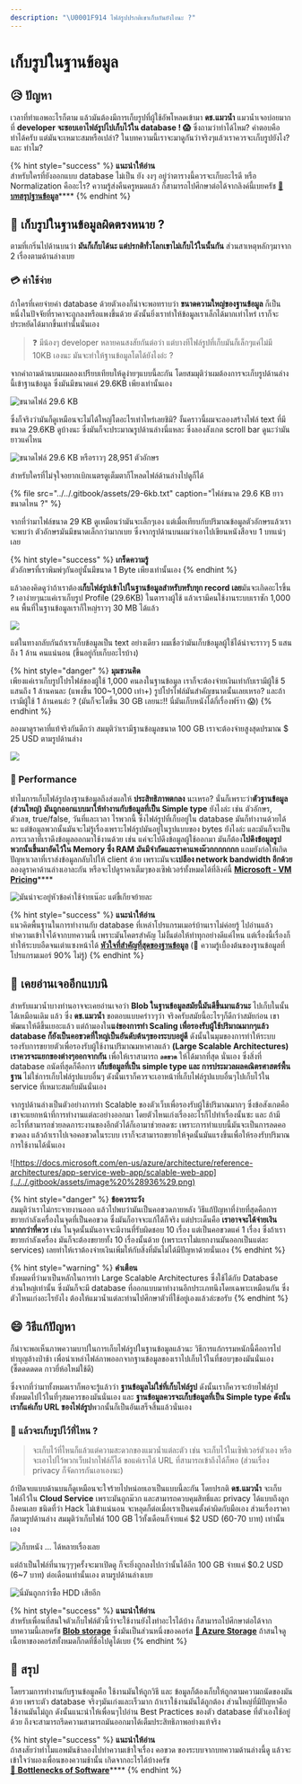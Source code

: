 ```yaml
---
description: "\U0001F914 ไฟล์รูปปรกติเขาเก็บกันยังไงนะ ?"
---
```


# เก็บรูปในฐานข้อมูล

## 😥 ปัญหา

เวลาที่ทำแอพอะไรก็ตาม แล้วมันต้องมีการเก็บรูปที่ผู้ใช้อัพโหลดเข้ามา **ดช.แมวน้ำ** แมวน้ำเจอบ่อยมากที่ **developer จะชอบเอาไฟล์รูปไปเก็บไว้ใน database ! 😱**  ซึ่งถามว่าทำได้ไหม? คำตอบคือทำได้ครับ แต่มันจะเหมาะสมหรือเปล่า? ในบทความนี้เราจะมาดูกันว่าจริงๆแล้วเราควรจะเก็บรูปยังไง? และ ทำไม?

{% hint style="success" %}
**แนะนำให้อ่าน**  
สำหรับใครที่ยังออกแบบ database ไม่เป็น ยัง งงๆ อยู่ว่าตารางนี้ควรจะเก็บอะไรดี หรือ Normalization คืออะไร? ความรู้ส่งคืนครูหมดแล้ว ก็สามารถไปศึกษาต่อได้จากลิงค์นี้เบยครัช [👶 **บทสรุปฐานข้อมูล**](https://www.saladpuk.com/beginner-1/database-design)\*\*\*\*
{% endhint %}

## 🤔 เก็บรูปในฐานข้อมูลผิดตรงหนาย ?

ตามที่เกริ่นไปด้านบนว่า **มันก็เก็บได้นะ แต่ปรกติทั่วโลกเขาไม่เก็บไว้ในนั้นกัน** ส่วนสาเหตุหลักๆมาจาก 2 เรื่องตามด้านล่างเบย

### 💳 ค่าใช้จ่าย

ถ้าใครที่เคยจ่ายค่า database ด้วยตัวเองก็น่าจะพอทราบว่า **ขนาดความใหญ่ของฐานข้อมูล** ก็เป็นหนึ่งในปัจจัยที่ราคาจะถูกลงหรือแพงขึ้นด้วย ดังนั้นยิ่งเราทำให้ข้อมูลเราเล็กได้มากเท่าไหร่ เราก็จะประหยัดได้มากขึ้นเท่านั้นนั่นเอง

> ❓ มีน้องๆ developer หลายคนสงสัยกันต่อว่า แต่บางทีไฟล์รูปที่เก็บมันก็เล็กๆแค่ไม่มี 10KB เองนะ มันจะทำให้ฐานข้อมูลโตได้ยังไงอ่ะ ?

จากคำถามด้านบนผมลองเปรียบเทียบให้ดูง่ายๆแบบนี้ละกัน โดยสมมุติว่าผมต้องการจะเก็บรูปด้านล่างนี้เข้าฐานข้อมูล ซึ่งมันมีขนาดแค่ 29.6KB เพียงเท่านั้นเอง

![&#xE02;&#xE19;&#xE32;&#xE14;&#xE44;&#xE1F;&#xE25;&#xE4C; 29.6 KB](../../.gitbook/assets/saladpuk.png)

ซึ่งก็จริงว่ามันก็ดูเหมือนจะไม่ได้ใหญ่โตอะไรเท่าไหร่เลยชิมิ? งั้นคราวนี้ผมจะลองสร้างไฟล์ text ที่มีขนาด 29.6KB ดูบ้างนะ ซึ่งมันก็จะประมาณรูปด้านล่างนี่แหละ ซึ่งลองสังเกต scroll bar ดูนะว่ามันยาวแค่ไหน

![&#xE02;&#xE19;&#xE32;&#xE14;&#xE44;&#xE1F;&#xE25;&#xE4C; 29.6 KB &#xE2B;&#xE23;&#xE37;&#xE2D;&#xE23;&#xE32;&#xE27;&#xE46; 28,951 &#xE15;&#xE31;&#xE27;&#xE2D;&#xE31;&#xE01;&#xE29;&#xE23;](../../.gitbook/assets/29k.png)

สำหรับใครที่ไม่จุใจอยากเบิกเนตรดูเต็มตาก็โหลดไฟล์ด้านล่างไปดูก็ได้

{% file src="../../.gitbook/assets/29-6kb.txt" caption="ไฟล์ขนาด 29.6 KB ยาวขนาดไหน ?" %}

จากที่ว่ามาไฟล์ขนาด 29 KB ดูเหมือนว่ามันจะเล็กๆเอง แต่เมื่อเทียบกับปริมาณข้อมูลตัวอักษรแล้วเราจะพบว่า ตัวอักษรมันมีขนาดเล็กกว่ามากเบย ซึ่งจากรูปด้านบนผมว่าเอาไปเขียนหนังสือจบ 1 บทแน่ๆเลย

{% hint style="success" %}
**เกร็ดความรู้**  
ตัวอักษรที่เราพิมพ์ๆกันอยู่นั้นมีขนาด 1 Byte เพียงเท่านั้นเอง
{% endhint %}

แล้วลองคิดดูว่าถ้าเราต้อง**เก็บไฟล์รูปเข้าไปในฐานข้อมูลสำหรับหรับทุก record เลย**มันจะเกิดอะไรขึ้น ? เอาง่ายๆนะแค่เราเก็บรูป Profile \(29.6KB\) ในตารางผู้ใช้ แล้วเรามีคนใช้งานระบบเราซัก 1,000 คน  พื้นที่ในฐานข้อมูลเราก็ใหญ่ราวๆ 30 MB ได้แล้ว

![](../../.gitbook/assets/image%20%28155%29.png)

แต่ในทางกลับกันถ้าเราเก็บข้อมูลเป็น text อย่างเดียว ผมเชื่อว่ามันเก็บข้อมูลผู้ใช้ได้น่าจะราวๆ 5 แสนถึง 1 ล้าน คนแน่นอน \(ขึ้นอยู่กับเก็บอะไรบ้าง\)

{% hint style="danger" %}
**มุมชวนคิด**  
เพียงแค่เราเก็บรูปโปรไฟล์ของผู้ใช้ 1,000 คนลงในฐานข้อมูล เราก็จะต้องจ่ายเงินเท่ากับเรามีผู้ใช้ 5 แสนถึง 1 ล้านคนละ \(แพงขึ้น 100~1,000 เท่า+\) รูปโปรไฟล์มันสำคัญขนาดนั้นเลยเหรอ? และถ้าเรามีผู้ใช้ 1 ล้านคนล่ะ ? \(มันก็จะโตขึ้น 30 GB เลยนะ!! นี่มันเก็บหนังได้กี่เรื่องฟร๊าา 😱\)
{% endhint %}

ลองมาดูราคาที่แท้จริงกันดีกว่า สมมุติว่าเรามีฐานข้อมูลขนาด 100 GB เราจะต้องจ่ายสูงสุดปรมาณ $ 25 USD ตามรูปด้านล่าง

![](../../.gitbook/assets/image%20%28402%29.png)

### 💨 Performance

ทำไมการเก็บไฟล์รูปลงฐานข้อมูลถึงส่งผลให้ **ประสิทธิภาพตกลง** นะเหรอ? นั่นก็เพราะว่า**ตัวฐานข้อมูล \(ส่วนใหญ่\) มันถูกออกแบบมาให้ทำงานกับข้อมูลที่เป็น Simple type** ยังไงล่ะ เช่น ตัวอักษร, ตัวเลข, true/false, วันที่และเวลา ไรพวกนี้ ซึ่งไฟล์รูปที่เก็บอยู่ใน database มันก็ทำงานด้วยได้นะ แต่ข้อมูลพวกนั้นมันจะไม่รู้เรื่องเพราะไฟล์รูปมันอยู่ในรูปแบบของ bytes ยังไงล่ะ และมันก็จะเป็นภาระเวลาที่เราดึงข้อมูลออกมาใช้งานด้วย เช่น แค่จะไปดึงข้อมูลผู้ใช้ออกมา มันก็ต้อง**ไปดึงข้อมูลรูปพวกนั้นขึ้นมาอัดไว้ใน Memory ซึ่ง RAM มันมีจำกัดและราคาแพงม๊วกกกกกกก** แถมยังก่อให้เกิดปัญหาเวลาที่เราส่งข้อมูลกลับไปให้ client ด้วย เพราะมันจะ**เปลือง network bandwidth อีกด้วย** ลองดูราคาด้านล่างเอาละกัน หรือจะไปดูราคาเต็มๆของเซิฟเวอร์ทั้งหมดได้ที่ลิงค์นี้ [**Microsoft - VM Pricing**](https://azure.microsoft.com/en-us/pricing/details/virtual-machines/windows/)\*\*\*\*

![&#xE21;&#xE31;&#xE19;&#xE19;&#xE48;&#xE32;&#xE08;&#xE30;&#xE2D;&#xE22;&#xE39;&#xE48;&#xE2B;&#xE31;&#xE27;&#xE02;&#xE49;&#xE2D;&#xE04;&#xE48;&#xE32;&#xE43;&#xE0A;&#xE49;&#xE08;&#xE48;&#xE32;&#xE22;&#xE40;&#xE19;&#xE4A;&#xE2D;&#xE30; &#xE41;&#xE15;&#xE48;&#xE02;&#xE35;&#xE49;&#xE40;&#xE01;&#xE35;&#xE22;&#xE08;&#xE22;&#xE49;&#xE32;&#xE22;&#xE25;&#xE30;](../../.gitbook/assets/ram.png)

{% hint style="success" %}
**แนะนำให้อ่าน**  
แนวคิดพื้นฐานในการทำงานกับ database ที่เหล่าโปรแกรมเมอร์บ้านเราไม่ค่อยรู้ ไปอ่านแล้วทำความเข้าใจได้จากบทความนี้ เพราะมันโคตรสำคัญ ไม่งั้นต่อให้ทำทุกอย่างดีแค่ไหน แต่เรื่องนี้เรื่องก็ทำให้ระบบอืดจนเต่าแซงหน้าได้ [**หัวใจที่สำคัญที่สุดของฐานข้อมูล**](https://www.saladpuk.com/basic/bottlenecks/work-with-db) \(🤔 ความรู้เบื้องต้นของฐานข้อมูลที่โปรแกรมเมอร์ 90% ไม่รู้\)
{% endhint %}

## 🤨 เคยอ่านเจออีกแบบนิ

สำหรับแมวน้ำบางท่านอาจจะเคยอ่านเจอว่า **Blob ในฐานข้อมูลสมัยนี้มันดีขึ้นมาแล้วนะ** ไปเก็บในนั้นได้เหมือนเดิม แล้ว ซึ่ง **ดช.แมวน้ำ** ขอตอบแบบคร่าวๆว่า จริงครับสมัยนี้อะไรๆก็ดีกว่าสมัยก่อน เขาพัฒนาให้ดีขึ้นเยอะแล้ว แต่ถ้ามองใน**แง่ของการทำ Scaling เพื่อรองรับผู้ใช้ปริมาณมากๆแล้ว database ก็ยังเป็นคอขวดที่ใหญ่เป็นอันดับต้นๆของระบบอยู่ดี** ดังนั้นในมุมของการทำให้ระบบรองรับการขยายตัวเพื่อรองรับผู้ใช้งานปริมาณมหาศาลแล้ว **\(Large Scalable Architectures\)** **เราควรจะแยกของต่างๆออกจากกัน** เพื่อให้เราสามารถ **`ลดขวด`** ให้ได้มากที่สุด นั่นเอง ซึ่งสิ่งที่ database ถนัดที่สุดก็คือการ **เก็บข้อมูลที่เป็น simple type และ การประมวลผลคณิตรศาสตร์พื้นฐาน** ไม่ใช่การเก็บไฟล์รูปแบบอื่นๆ ดังนั้นเราก็ควรจะเอาหน้าที่เก็บไฟล์รูปแบบอื่นๆไปเก็บไว้ใน service ที่เหมาะสมกับมันนั่นเอง

จากรูปด้านล่างเป็นตัวอย่างการทำ Scalable ของตัวเว็บเพื่อรองรับผู้ใช้ปริมาณมากๆ ซึ่งข้อสังเกตคือเขาจะแยกหน้าที่การทำงานแต่ละอย่างออกมา โดยตัวไหนเก่งเรื่องอะไรก็ไปทำเรื่องนั้นซะ และ ถ้ามีอะไรที่สามารถช่วยลดภาระงานของอีกตัวได้ก็เอามาช่วยลดซะ เพราะการทำแบบนี้มันจะเป็นการลดคอขวดลง แล้วถ้าเราไปเจอคอขวดในระบบ เราก็จะสามารถขยายให้จุดนั้นมันแรงขึ้นเพื่อให้รองรับปริมาณการใช้งานได้นั่นเอง

![https://docs.microsoft.com/en-us/azure/architecture/reference-architectures/app-service-web-app/scalable-web-app](../../.gitbook/assets/image%20%28936%29.png)

{% hint style="danger" %}
**ข้อควรระวัง**  
สมมุติว่าเราไม่กระจายงานออก แล้วไปพบว่ามันเป็นคอขวดภายหลัง วิธีแก้ปัญหาที่ง่ายที่สุดคือการ ขยายกำลังเครื่องในจุดที่เป็นคอขวด ซึ่งมันก็อาจจะแก้ได้ก็จริง แต่ประเด็นคือ **เราอาจจะได้จ่ายเงินมากกว่าที่ควร** เช่น ในจุดนั้นมันอาจจะมีงานที่รับผิดชอบ 10 เรื่อง แต่เป็นคอขวดแค่ 1 เรื่อง ซึ่งถ้าเราขยายกำลังเครื่อง มันก็จะต้องขยายทั้ง 10 เรื่องนั้นด้วย \(เพราะเราไม่แยกงานมันออกเป็นแต่ละ services\) เลยทำให้เราต้องจ่ายเงินเพิ่มให้กับสิ่งที่มันไม่ได้มีปัญหาด้วยนั่นเอง
{% endhint %}

{% hint style="warning" %}
**คำเตือน**  
ทั้งหมดที่ว่ามาเป็นหลักในการทำ Large Scalable Architectures ซึ่งใช้ได้กับ Database ส่วนใหญ่เท่านั้น ซึ่งมันก็จะมี database ที่ออกแบบมาทำงานอีกประเภทนึงโดยเฉพาะเหมือนกัน ซึ่งตัวไหนเก่งอะไรยังไง ต้องให้แมวน้ำแต่ละท่านไปศึกษาตัวที่ใช้อยู่เองแล้วล่ะขอรับ
{% endhint %}

## 😄 วิธีแก้ปัญหา

ก็น่าจะพอเห็นภาพความบาปในการเก็บไฟล์รูปในฐานข้อมูลแล้วนะ วิธีการแก้กรรมหนักนี้คือการไปทำบุญล้างป่าช้า เพื่อนำเหล่าไฟล์ภาพออกจากฐานข้อมูลของเราไปเก็บไว้ในที่ชอบๆของมันนั่นเอง \(ซี๊ดดดดดด กาวยี่ห้อใหม่ใช้ดี\)

ซึ่งจากที่ว่ามาทั้งหมดเราก็พอจะรู้แล้วว่า **ฐานข้อมูลไม่ใช่ที่เก็บไฟล์รูป** ดังนั้นเราก็ควรจะย้ายไฟล์รูปทั้งหมดไปไว้ในที่ๆสมควรของมันนั่นเอง และ **ฐานข้อมูลควรจะเก็บข้อมูลที่เป็น Simple type ดังนั้นเราก็แค่เก็บ URL ของไฟล์รูป**พวกนั้นก็เป็นอันเสร็จสิ้นแล้วนั่นเอง

### 🤔 แล้วจะเก็บรูปไว้ที่ไหน ?

> จะเก็บไว้ที่ไหนก็แล้วแต่ความสะดวกของแมวน้ำแต่ละตัว เช่น จะเก็บไว้ในเซิฟเวอร์ตัวเอง หรือ จะเอาไปไว้พวกเว็บฝากไฟล์ก็ได้ ขอแค่เราได้ URL ที่สามารถเข้าถึงได้ก็พอ \(ส่วนเรื่อง privacy ก็จัดการกันเอาเองนะ\)

ถ้าปิดจบแบบด้านบนก็ดูเหมือนจะใจร้ายไปหน่อยเอาเป็นแบบนี้ละกัน โดยปรกติ **ดช.แมวน้ำ** จะเก็บไฟล์ไว้ใน **Cloud Service** เพราะมันถูกม๊วก และสามารถควบคุมสิทธิ์และ privacy ได้แบบถึงลูกถึงคนเลย ชนิดที่ว่า Hack ไม่เข้าแน่นอน จะหลุดก็ต่อเมื่อเราเป็นคนตั้งค่าผิดกับมือเอง ส่วนเรื่องราคาก็ตามรูปด้านล่าง สมมุติว่าเก็บไฟล์ 100 GB ไว้ทั้งเดือนก็จ่ายแค่ $2 USD \(60-70 บาท\) เท่านั้นเอง

![&#xE40;&#xE01;&#xE47;&#xE1A;&#xE2B;&#xE19;&#xE31;&#xE07; ... &#xE44;&#xE14;&#xE49;&#xE2B;&#xE25;&#xE32;&#xE22;&#xE40;&#xE23;&#xE37;&#xE48;&#xE2D;&#xE07;&#xE40;&#xE25;&#xE22;](../../.gitbook/assets/blobstorage.png)

แต่ถ้าเป็นไฟล์ที่นานๆๆๆครั้งจะมาเปิดดู ก็จะยิ่งถูกลงไปกว่านั้นได้อีก 100 GB จ่ายแค่ $0.2 USD \(6~7 บาท\) ต่อเดือนเท่านั้นเอง ตามรูปด้านล่างเบย

![&#xE19;&#xE35;&#xE48;&#xE21;&#xE31;&#xE19;&#xE16;&#xE39;&#xE01;&#xE01;&#xE27;&#xE48;&#xE32;&#xE0B;&#xE37;&#xE49;&#xE2D; HDD &#xE40;&#xE2A;&#xE35;&#xE22;&#xE2D;&#xE35;&#xE01;](../../.gitbook/assets/blobstorage-archive.png)

{% hint style="success" %}
**แนะนำให้อ่าน**  
สำหรับเพื่อนที่สนใจตัวเก็บไฟล์ตัวนี้ว่าจะใช้งานยังไงทำอะไรได้บ้าง ก็สามารถไปศึกษาต่อได้จากบทความนี้เลยครัช [**Blob storage**](https://www.saladpuk.com/cloud/azure-storage/blobs) ซึ่งมันเป็นส่วนหนึ่งของคอร์ส [**👶 Azure Storage**](https://www.saladpuk.com/cloud/azure-storage) ถ้าสนใจดูเนื้อหาของคอร์สทั้งหมดก็กดที่ชื่อไปดูได้เบย
{% endhint %}

## 🎯 สรุป

โดยรวมการทำงานกับฐานข้อมูลคือ ใช้งานมันให้ถูกวิธี และ ข้อมูลก็ต้องเก็บให้ถูกตามความถนัดของมันด้วย เพราะตัว database จริงๆมันเก่งและเร็วมาก ถ้าเราใช้งานมันได้ถูกต้อง ส่วนใหญ่ที่มีปัญหาคือใช้งานมันไม่ถูก ดังนั้นแนะนำให้เพื่อนๆไปอ่าน Best Practices ของตัว database ที่ตัวเองใช้อยู่ด้วย ถึงจะสามารถรีดความสามารถมันออกมาได้เต็มประสิทธิภาพอย่างแท้จริง

{% hint style="success" %}
**แนะนำให้อ่าน**  
ถ้าสงสัยว่าทำไมแอพมันช้าลองไปทำความเข้าใจเรื่อง คอขวด ของระบบจากบทความด้านล่างนี้ดู แล้วจะเข้าใจว่าผองเพื่อนของความช้านั้น เกิดจากอะไรได้บ้างครัช  
[👦 **Bottlenecks of Software**](https://www.saladpuk.com/basic/bottlenecks)\*\*\*\*
{% endhint %}

